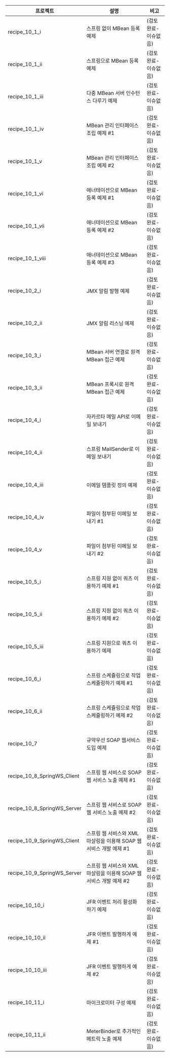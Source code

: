 | 프로젝트                        | 설명                                          | 비고                   |
|-----------------------------|---------------------------------------------|----------------------|
| recipe_10_1_i               | 스프링 없이 MBean 등록 예제                          | (검토완료-이슈없음)          |
| recipe_10_1_ii              | 스프링으로 MBean 등록 예제                           | (검토완료-이슈없음)          |
| recipe_10_1_iii             | 다중 MBean 서버 인수턴스 다루기 예제                     | (검토완료-이슈없음)          |
| recipe_10_1_iv              | MBean 관리 인터페이스 조립 예제 #1                     | (검토완료-이슈없음)          |
| recipe_10_1_v               | MBean 관리 인터페이스 조립 예제 #2                     | (검토완료-이슈없음)          |
| recipe_10_1_vi              | 애너테이션으로 MBean 등록 예제 #1                      | (검토완료-이슈없음)          |
| recipe_10_1_vii             | 애너테이션으로 MBean 등록 예제 #2                      | (검토완료-이슈없음)          |
| recipe_10_1_viii            | 애너테이션으로 MBean 등록 예제 #3                      | (검토완료-이슈없음)          |
| recipe_10_2_i               | JMX 알림 발행 예제                                | (검토완료-이슈없음)          |
| recipe_10_2_ii              | JMX 알림 리스닝 예제                               | (검토완료-이슈없음)          |
| recipe_10_3_i               | MBean 서버 연결로 원격 MBean 접근 예제                 | (검토완료-이슈없음)          |
| recipe_10_3_ii              | MBean 프록시로 원격 MBean 접근 예제                   | (검토완료-이슈없음)          |
| recipe_10_4_i               | 자카르타 메일 API로 이메일 보내기                        | (검토완료-이슈없음)          |
| recipe_10_4_ii              | 스프링 MailSender로 이메일 보내기                     | (검토완료-이슈없음)          |
| recipe_10_4_iii             | 이메일 템플릿 정의 예제                               | (검토완료-이슈없음)          |
| recipe_10_4_iv              | 파일이 첨부된 이메일 보내기 #1                          | (검토완료-이슈없음)          |
| recipe_10_4_v               | 파일이 첨부된 이메일 보내기 #2                          | (검토완료-이슈없음)          |
| recipe_10_5_i               | 스프링 지원 없이 쿼츠 이용하기 예제 #1                     | (검토완료-이슈없음)          |
| recipe_10_5_ii              | 스프링 지원 없이 쿼츠 이용하기 예제 #2                     | (검토완료-이슈없음)          |
| recipe_10_5_iii             | 스프링 지원으로 쿼츠 이용하기 예제                         | (검토완료-이슈없음)          |
| recipe_10_6_i               | 스프링 스케쥴링으로 작업 스케쥴링하기 예제 #1                  | (검토완료-이슈없음)          |
| recipe_10_6_ii              | 스프링 스케쥴링으로 작업 스케쥴링하기 예제 #2                  | (검토완료-이슈없음)          |
| recipe_10_7                 | 규약우선 SOAP 웹서비스 도입 예제                        | (검토완료-이슈없음)          |
| recipe_10_8_SpringWS_Client | 스프링 웹 서비스로 SOAP 웹 서비스 노출 예제 #1              | (검토완료-이슈없음) |
| recipe_10_8_SpringWS_Server | 스프링 웹 서비스로 SOAP 웹 서비스 노출 예제 #2              | (검토완료-이슈없음) |
| recipe_10_9_SpringWS_Client | 스프링 웹 서비스와 XML 마샬링을 이용해 SOAP 웹 서비스 개발 예제 #1 | (검토완료-이슈없음)          |
| recipe_10_9_SpringWS_Server | 스프링 웹 서비스와 XML 마샬링을 이용해 SOAP 웹 서비스 개발 예제 #2 | (검토완료-이슈없음)          |
| recipe_10_10_i              | JFR 이벤트 처리 활성화 하기 예제                        | (검토완료-이슈없음)          |
| recipe_10_10_ii             | JFR 이벤트 발행하게 예제 #1                          | (검토완료-이슈없음)          |
| recipe_10_10_iii            | JFR 이벤트 발행하게 예제 #2                          | (검토완료-이슈없음)          |
| recipe_10_11_i              | 마이크로미터 구성 예제                                | (검토완료-이슈없음)          |
| recipe_10_11_ii             | MeterBinder로 추가적인 메트릭 노출 예제                 | (검토완료-이슈없음)          |
    